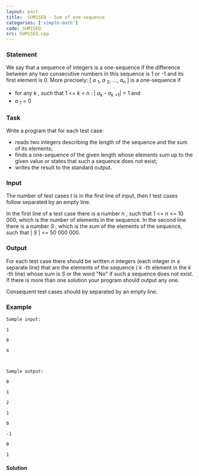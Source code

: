 ```yaml
---
layout: post
title:  SUM1SEQ - Sum of one-sequence
categories: ['simple-math']
code: SUM1SEQ
src: SUM1SEQ.cpp
---
```


### **Statement**

We say that a sequence of integers is a one-sequence if the difference between
any two consecutive numbers in this sequence is 1 or -1 and its first element
is 0. More precisely: [ _a_ <sub>1</sub>, _a_ <sub>2</sub>, ...,
_a<sub>n</sub>_ ] is a one-sequence if

  * for any _k_ , such that 1 <= _k_ < _n_ : | _a<sub>k</sub>_ \- _a<sub>k</sub>_ <sub>+1</sub>| = 1 and 
  * _a_ <sub>1</sub> = 0 

### Task

Write a program that for each test case:

  * reads two integers describing the length of the sequence and the sum of its elements; 
  * finds a one-sequence of the given length whose elements sum up to the given value or states that such a sequence does not exist; 
  * writes the result to the standard output.

### Input

The number of test cases _t_ is in the first line of input, then _t_ test
cases follow separated by an empty line.

In the first line of a test case there is a number _n_ , such that 1 <= _n_ <=
10 000, which is the number of elements in the sequence. In the second line
there is a number _S_ , which is the sum of the elements of the sequence, such
that | _S_ | <= 50 000 000.

### Output

For each test case there should be written _n_ integers (each integer in a
separate line) that are the elements of the sequence ( _k_ -th element in the
_k_ -th line) whose sum is _S_ or the word "No" if such a sequence does not
exist. If there is more than one solution your program should output any one.

Consequent test cases should by separated by an empty line.

### Example

    
    
    Sample input:
    1
    8
    4
    
    Sample output:
    0
    1
    2
    1
    0
    -1
    0
    1
    



#### **Solution**



